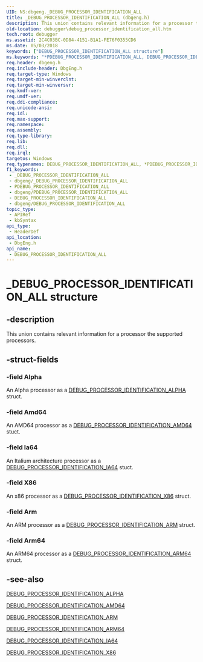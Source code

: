 ```yaml
---
UID: NS:dbgeng._DEBUG_PROCESSOR_IDENTIFICATION_ALL
title: _DEBUG_PROCESSOR_IDENTIFICATION_ALL (dbgeng.h)
description: This union contains relevant information for a processor the supported processors.
old-location: debugger\debug_processor_identification_all.htm
tech.root: debugger
ms.assetid: 2C4C03BC-0D84-4151-B1A1-FE76F0355CD6
ms.date: 05/03/2018
keywords: ["DEBUG_PROCESSOR_IDENTIFICATION_ALL structure"]
ms.keywords: "*PDEBUG_PROCESSOR_IDENTIFICATION_ALL, DEBUG_PROCESSOR_IDENTIFICATION_ALL, DEBUG_PROCESSOR_IDENTIFICATION_ALL union [Windows Debugging], _DEBUG_PROCESSOR_IDENTIFICATION_ALL, dbgeng/DEBUG_PROCESSOR_IDENTIFICATION_ALL, debugger.debug_processor_identification_all"
req.header: dbgeng.h
req.include-header: DbgEng.h
req.target-type: Windows
req.target-min-winverclnt: 
req.target-min-winversvr: 
req.kmdf-ver: 
req.umdf-ver: 
req.ddi-compliance: 
req.unicode-ansi: 
req.idl: 
req.max-support: 
req.namespace: 
req.assembly: 
req.type-library: 
req.lib: 
req.dll: 
req.irql: 
targetos: Windows
req.typenames: DEBUG_PROCESSOR_IDENTIFICATION_ALL, *PDEBUG_PROCESSOR_IDENTIFICATION_ALL
f1_keywords:
 - _DEBUG_PROCESSOR_IDENTIFICATION_ALL
 - dbgeng/_DEBUG_PROCESSOR_IDENTIFICATION_ALL
 - PDEBUG_PROCESSOR_IDENTIFICATION_ALL
 - dbgeng/PDEBUG_PROCESSOR_IDENTIFICATION_ALL
 - DEBUG_PROCESSOR_IDENTIFICATION_ALL
 - dbgeng/DEBUG_PROCESSOR_IDENTIFICATION_ALL
topic_type:
 - APIRef
 - kbSyntax
api_type:
 - HeaderDef
api_location:
 - DbgEng.h
api_name:
 - DEBUG_PROCESSOR_IDENTIFICATION_ALL
---
```


# _DEBUG_PROCESSOR_IDENTIFICATION_ALL structure


## -description

This union contains relevant information for a processor the supported processors.

## -struct-fields

### -field Alpha

An Alpha processor as a <a href="https://docs.microsoft.com/windows-hardware/drivers/ddi/dbgeng/ns-dbgeng-_debug_processor_identification_alpha">DEBUG_PROCESSOR_IDENTIFICATION_ALPHA</a> struct.

### -field Amd64

An AMD64 processor as a <a href="https://docs.microsoft.com/windows-hardware/drivers/ddi/dbgeng/ns-dbgeng-_debug_processor_identification_amd64">DEBUG_PROCESSOR_IDENTIFICATION_AMD64</a> stuct.

### -field Ia64

An Italium architecture processor as a <a href="https://docs.microsoft.com/windows-hardware/drivers/ddi/dbgeng/ns-dbgeng-_debug_processor_identification_ia64">DEBUG_PROCESSOR_IDENTIFICATION_IA64</a> stuct.

### -field X86

An x86 processor as a <a href="https://docs.microsoft.com/windows-hardware/drivers/ddi/dbgeng/ns-dbgeng-_debug_processor_identification_x86">DEBUG_PROCESSOR_IDENTIFICATION_X86</a> struct.

### -field Arm

An ARM processor as a <a href="https://docs.microsoft.com/windows-hardware/drivers/ddi/dbgeng/ns-dbgeng-_debug_processor_identification_arm">DEBUG_PROCESSOR_IDENTIFICATION_ARM</a> struct.

### -field Arm64

An ARM64 processor as a <a href="https://docs.microsoft.com/windows-hardware/drivers/ddi/dbgeng/ns-dbgeng-_debug_processor_identification_arm64">DEBUG_PROCESSOR_IDENTIFICATION_ARM64</a> struct.

## -see-also

<a href="https://docs.microsoft.com/windows-hardware/drivers/ddi/dbgeng/ns-dbgeng-_debug_processor_identification_alpha">DEBUG_PROCESSOR_IDENTIFICATION_ALPHA</a>



<a href="https://docs.microsoft.com/windows-hardware/drivers/ddi/dbgeng/ns-dbgeng-_debug_processor_identification_amd64">DEBUG_PROCESSOR_IDENTIFICATION_AMD64</a>



<a href="https://docs.microsoft.com/windows-hardware/drivers/ddi/dbgeng/ns-dbgeng-_debug_processor_identification_arm">DEBUG_PROCESSOR_IDENTIFICATION_ARM</a>



<a href="https://docs.microsoft.com/windows-hardware/drivers/ddi/dbgeng/ns-dbgeng-_debug_processor_identification_arm64">DEBUG_PROCESSOR_IDENTIFICATION_ARM64</a>



<a href="https://docs.microsoft.com/windows-hardware/drivers/ddi/dbgeng/ns-dbgeng-_debug_processor_identification_ia64">DEBUG_PROCESSOR_IDENTIFICATION_IA64</a>



<a href="https://docs.microsoft.com/windows-hardware/drivers/ddi/dbgeng/ns-dbgeng-_debug_processor_identification_x86">DEBUG_PROCESSOR_IDENTIFICATION_X86</a>

